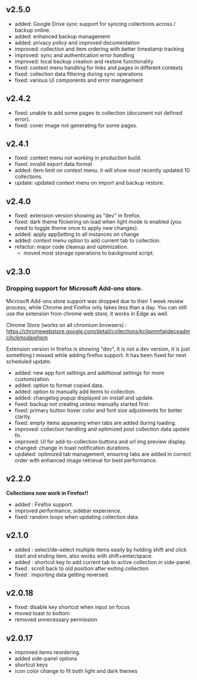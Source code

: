 ## v2.5.0

- added: Google Drive sync support for syncing collections across / backup online.
- added: enhanced backup management
- added: privacy policy and improved documentation
- improved: collection and item ordering with better timestamp tracking
- improved: sync and authentication error handling
- improved: local backup creation and restore functionality
- fixed: context menu handling for links and pages in different contexts
- fixed: collection data filtering during sync operations
- fixed: various UI components and error management

## v2.4.2

- fixed: unable to add some pages to collection (document not defined error).
- fixed: cover image not generating for some pages.

## v2.4.1

- fixed: context menu not working in production build.
- fixed: invalid export data format
- added: item limit on context menu. it will show most recently updated 10 collections.
- update: updated context menu on import and backup restore.

## v2.4.0

- fixed: extension version showing as "dev" in firefox.
- fixed: dark theme flickering on load when light mode is enabled (you need to toggle theme once to apply new changes).
- added: apply appSetting to all instances on change
- added: context menu option to add current tab to collection.
- refactor: major code cleanup and optimization.
  - moved most storage operations to background script.

## v2.3.0

### **Dropping support for Microsoft Add-ons store.**

Microsoft Add-ons store support was dropped due to their 1 week review process, while Chrome and Firefox only takes less than a day. You can still use the extension from chrome web store, it works in Edge as well.

Chrome Store (works on all chromium browsers) : <https://chromewebstore.google.com/detail/collections/kcijpmmfajideceadmcihckmodaiehpm>

Extension version in firefox is showing "dev", it is not a dev version, it is just something I missed while adding firefox support. It has been fixed for next scheduled update.

- added: new app font settings and additional settings for more customization.
- added: option to format copied data.
- added: option to manually add items to collection.
- added: changelog popup displayed on install and update.
- fixed: backup not creating unless manually started first.
- fixed: primary button hover color and font size adjustments for better clarity.
- fixed: empty items appearing when tabs are added during loading.
- improved: collection handling and optimized post collection data update fn.
- improved: UI for add-to-collection buttons and url img preview display.
- changed: change in toast notification durations.
- updated: optimized tab management, ensuring tabs are added in correct order with enhanced image retrieval for best performance.

## v2.2.0

**Collections now work in Firefox!!**

- added : Firefox support.
- improved performance, sidebar experience.
- fixed: random loops when updating collection data.

## v2.1.0

- added : select/de-select multiple items easily by holding shift and click start and ending item, also works with shift+enter/space.
- added : shortcut key to add current tab to active collection in side-panel.
- fixed : scroll back to old position after exiting collection
- fixed : importing data getting reversed.

## v2.0.18

- fixed: disable key shortcut when input on focus
- moved toast to bottom
- removed unnecessary permission

## v2.0.17

- improved items reordering.
- added side-panel options
- shortcut keys
- icon color change to fit both light and dark themes

